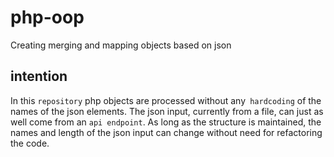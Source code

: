 # php-oop
Creating merging and mapping objects based on json
## intention
In this `repository` php objects are processed without any` hardcoding` of the names of the json elements. The json input, currently from a file, can just as well come from an `api endpoint`. As long as the structure is maintained, the names and length of the json input can change without need for refactoring the code.
